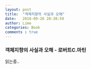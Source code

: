 ```yaml
---
layout: post
title:  "객체지향의 사실과 오해"
date:   2018-09-26 20:38:59
author: Lime
categories: Book
comments : true
---
```


### 객체지향의 사실과 오해 - 로버트C.마틴

읽는중..